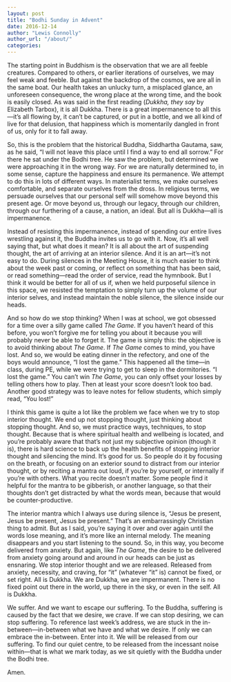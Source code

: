 ```yaml
---
layout: post
title: "Bodhi Sunday in Advent"
date: 2016-12-14
author: "Lewis Connolly"
author_url: "/about/"
categories:
---
```


The starting point in Buddhism is the observation that we are all feeble creatures. Compared to others, or earlier iterations of ourselves, we may feel weak and feeble. But against the backdrop of the cosmos, we are all in the same boat. Our health takes an unlucky turn, a misplaced glance, an unforeseen consequence, the wrong place at the wrong time, and the book is easily closed. As was said in the first reading (*Dukkha, they say* by Elizabeth Tarbox), it is all Dukkha. There is a great impermanence to all this—it’s all flowing by, it can’t be captured, or put in a bottle, and we all kind of live for that delusion, that happiness which is momentarily dangled in front of us, only for it to fall away.

So, this is the problem that the historical Buddha, Siddhartha Gautama, saw, as he said, “I will not leave this place until I find a way to end all sorrow.” For there he sat under the Bodhi tree. He saw the problem, but determined we were approaching it in the wrong way. For we are naturally determined to, in some sense, capture the happiness and ensure its permanence. We attempt to do this in lots of different ways. In materialist terms, we make ourselves comfortable, and separate ourselves from the dross. In religious terms, we persuade ourselves that our personal self will somehow move beyond this present age. Or move beyond us, through our legacy, through our children, through our furthering of a cause, a nation, an ideal. But all is Dukkha—all is impermanence.

Instead of resisting this impermanence, instead of spending our entire lives wrestling against it, the Buddha invites us to go with it. Now, it’s all well saying that, but what does it mean? It is all about the art of suspending thought, the art of arriving at an interior silence. And it is an art—it’s not easy to do. During silences in the Meeting House, it is much easier to think about the week past or coming, or reflect on something that has been said, or read something—read the order of service, read the hymnbook. But I think it would be better for all of us if, when we held purposeful silence in this space, we resisted the temptation to simply turn up the volume of our interior selves, and instead maintain the noble silence, the silence inside our heads.

And so how do we stop thinking? When I was at school, we got obsessed for a time over a silly game called *The Game*. If you haven’t heard of this before, you won’t forgive me for telling you about it because you will probably never be able to forget it. The game is simply this: the objective is to avoid thinking about *The Game*. If *The Game* comes to mind, you have lost. And so, we would be eating dinner in the refectory, and one of the boys would announce, “I lost the game.” This happened all the time—in class, during PE, while we were trying to get to sleep in the dormitories. “I lost the game.” You can’t win *The Game*, you can only offset your losses by telling others how to play. Then at least your score doesn’t look too bad. Another good strategy was to leave notes for fellow students, which simply read, “You lost!”

I think this game is quite a lot like the problem we face when we try to stop interior thought. We end up not stopping thought, just thinking about stopping thought. And so, we must practice ways, techniques, to stop thought. Because that is where spiritual health and wellbeing is located, and you’re probably aware that that’s not just my subjective opinion (though it is), there is hard science to back up the health benefits of stopping interior thought and silencing the mind. It’s good for us. So people do it by focusing on the breath, or focusing on an exterior sound to distract from our interior thought, or by reciting a mantra out loud, if you’re by yourself, or internally if you’re with others. What you recite doesn’t matter. Some people find it helpful for the mantra to be gibberish, or another language, so that their thoughts don’t get distracted by what the words mean, because that would be counter-productive.

The interior mantra which I always use during silence is, “Jesus be present, Jesus be present, Jesus be present.” That’s an embarrassingly Christian thing to admit. But as I said, you’re saying it over and over again until the words lose meaning, and it’s more like an internal melody. The meaning disappears and you start listening to the sound. So, in this way, you become delivered from anxiety. But again, like *The Game*, the desire to be delivered from anxiety going around and around in our heads can be just as ensnaring. We stop interior thought and we are released. Released from anxiety, necessity, and craving, for “it” (whatever “it” is) cannot be fixed, or set right. All is Dukkha. We are Dukkha, we are impermanent. There is no fixed point out there in the world, up there in the sky, or even in the self. All is Dukkha.

We suffer. And we want to escape our suffering. To the Buddha, suffering is caused by the fact that we desire, we crave. If we can stop desiring, we can stop suffering. To reference last week’s address, we are stuck in the in-between—in-between what we have and what we desire. If only we can embrace the in-between. Enter into it. We will be released from our suffering. To find our quiet centre, to be released from the incessant noise within—that is what we mark today, as we sit quietly with the Buddha under the Bodhi tree.

Amen.